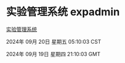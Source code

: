 # 实验管理系统 expadmin
[实验管理系统](http://219.139.198.207:56808/expadmin-782313d2-e1b1-4ea7-932e-3a55e6a1a4d0/)

2024年 09月 20日 星期五 05:10:03 CST

2024年 09月 19日 星期四 21:10:03 GMT
